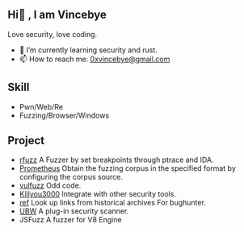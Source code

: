 Hi👋 , I am Vincebye
-------------------------------------
Love security, love coding.
- 🌱 I’m currently learning security and rust.
- 📫 How to reach me: 0xvincebye@gmail.com
## Skill
- Pwn/Web/Re
- Fuzzing/Browser/Windows
## Project
- [rfuzz](https://github.com/Vincebye/rfuzz) A Fuzzer by set breakpoints through ptrace and IDA.
- [Prometheus](https://github.com/Vincebye/Prometheus) Obtain the fuzzing corpus in the specified format by configuring the corpus source.
- [vulfuzz](https://github.com/Vincebye/vulfuzz) Odd code.
- [Killyou3000](https://github.com/Vincebye/Killyou3000) Integrate with other security tools.
- [ref](https://github.com/Vincebye/ref) Look up links from historical archives For bughunter.
- [UBW](https://github.com/Vincebye/Unlimited-Blade-Works) A plug-in security scanner.
- JSFuzz A fuzzer for V8 Engine

<!--
**Vincebye/Vincebye** is a ✨ _special_ ✨ repository because its `README.md` (this file) appears on your GitHub profile.

Here are some ideas to get you started:

- 🔭 I’m currently working on ...
- 🌱 I’m currently learning ...
- 👯 I’m looking to collaborate on ...
- 🤔 I’m looking for help with ...
- 💬 Ask me about ...
- 📫 How to reach me: ...
- 😄 Pronouns: ...
- ⚡ Fun fact: ...
-->
